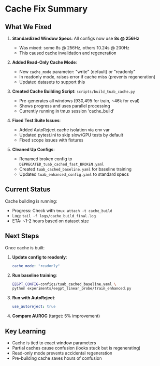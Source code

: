 # Cache Fix Summary

## What We Fixed

1. **Standardized Window Specs**: All configs now use **8s @ 256Hz**
   - Was mixed: some 8s @ 256Hz, others 10.24s @ 200Hz
   - This caused cache invalidation and regeneration

2. **Added Read-Only Cache Mode**:
   - New `cache_mode` parameter: "write" (default) or "readonly"
   - In readonly mode, raises error if cache miss (prevents regeneration)
   - Updated datasets to support this

3. **Created Cache Building Script**: `scripts/build_tuab_cache.py`
   - Pre-generates all windows (930,495 for train, ~46k for eval)
   - Shows progress and uses parallel processing
   - Currently running in tmux session 'cache_build'

4. **Fixed Test Suite Issues**:
   - Added AutoReject cache isolation via env var
   - Updated pytest.ini to skip slow/GPU tests by default
   - Fixed scope issues with fixtures

5. **Cleaned Up Configs**:
   - Renamed broken config to `DEPRECATED_tuab_cached_fast_BROKEN.yaml`
   - Created `tuab_cached_baseline.yaml` for baseline training
   - Updated `tuab_enhanced_config.yaml` to standard specs

## Current Status

Cache building is running:
- Progress: Check with `tmux attach -t cache_build`
- Log: `tail -f logs/cache_build_final.log`
- ETA: ~1-2 hours based on dataset size

## Next Steps

Once cache is built:

1. **Update config to readonly**:
   ```yaml
   cache_mode: "readonly"
   ```

2. **Run baseline training**:
   ```bash
   EEGPT_CONFIG=configs/tuab_cached_baseline.yaml \
   python experiments/eegpt_linear_probe/train_enhanced.py
   ```

3. **Run with AutoReject**:
   ```yaml
   use_autoreject: true
   ```

4. **Compare AUROC** (target: 5% improvement)

## Key Learning

- Cache is tied to exact window parameters
- Partial caches cause confusion (looks stuck but is regenerating)
- Read-only mode prevents accidental regeneration
- Pre-building cache saves hours of confusion